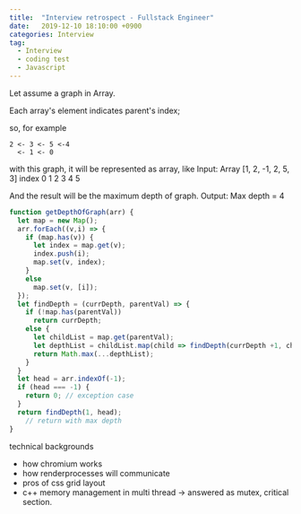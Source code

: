 ```yaml
---
title:  "Interview retrospect - Fullstack Engineer"
date:   2019-12-10 18:10:00 +0900
categories: Interview
tag:
  - Interview
  - coding test
  - Javascript
---
```


Let assume a graph in Array.

Each array's element indicates parent's index;

so, for example

```
2 <- 3 <- 5 <-4
  <- 1 <- 0
```

with this graph, it will be represented as array, like
Input: Array [1, 2, -1, 2, 5, 3]
index         0  1   2  3  4  5

And the result will be the maximum depth of graph.
Output: Max depth = 4


```javascript
function getDepthOfGraph(arr) {
  let map = new Map();
  arr.forEach((v,i) => {
    if (map.has(v)) {
      let index = map.get(v);
      index.push(i);
      map.set(v, index);
    }
    else
      map.set(v, [i]);
  });
  let findDepth = (currDepth, parentVal) => {
    if (!map.has(parentVal))
      return currDepth;
    else {
      let childList = map.get(parentVal);
      let depthList = childList.map(child => findDepth(currDepth +1, child));
      return Math.max(...depthList);
    }
  }
  let head = arr.indexOf(-1);
  if (head === -1) {
    return 0; // exception case
  }
  return findDepth(1, head);
	// return with max depth
}
```

technical backgrounds

- how chromium works
- how renderprocesses will communicate
- pros of css grid layout
- c++ memory management in multi thread -> answered as mutex, critical section.

